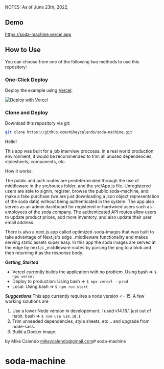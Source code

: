 NOTES: As of June 23th, 2022,


## Demo

https://soda-machine.vercel.app

## How to Use

You can choose from one of the following two methods to use this repository:

### One-Click Deploy

Deploy the example using [Vercel](https://vercel.com?utm_source=github&utm_medium=readme&utm_campaign=next-example):

[![Deploy with Vercel](https://vercel.com/button)](https://vercel.com/new/git/external?repository-url=https://github.com/mikeycalendo/soda-machine&project-name=soda-machine&repository-name=soda-machine)

### Clone and Deploy

Download this repository via git:

```bash
git clone https://github.com/mikeycalendo/soda-machine.git
```


Hello!

This app was built for a job interview proccess. In a real world production environment, it would be recommended to trim all unused dependencies, stylesheets, components, etc.

How it works:

The public and auth routes are predeterminded through the use of middleware in the src/routes folder, and the src/App.js file. Unregistered users are able to signin, register, browse the public soda-machine, and make a fake purchase (we are just downloading a json object representation of the soda data) without being authenticated in the system. The app also serves as an admin dashboard for registered or hardwired users such as employees of the soda company. The authenticated API routes allow users to update product prices, add more inventory, and also update their  user email address.

There is also a next.js app called optimized-soda-images that was built to take advantage of Next.js's edge _middleware functionality and makes serving static assets super easy. In this app the soda images are served at the edge by next.js _middleware routes by parsing the png to a blob and then returning it as the response body.

___Getting_Started___

- Vercel currently builds the application with no problem. Using bash => `$ npx vercel`
- Deploy to production: Using bash => `$ npx vercel --prod`
- Local: Using bash => `$ npm run start`

___Suggestions___
This app currently requires a node version <= 15. A few working solutions are 
1. Use a lower Node version in developement. I used v14.18.1 just out of habit. bash => `$ nvm use v14.18.1`
2. Trim unneeded dependencies, style sheets, etc... and upgrade from node-sass.
3. Build a Docker image.

by Mike Calendo <mikeycalendo@gmail.com># soda-machine
# soda-machine
